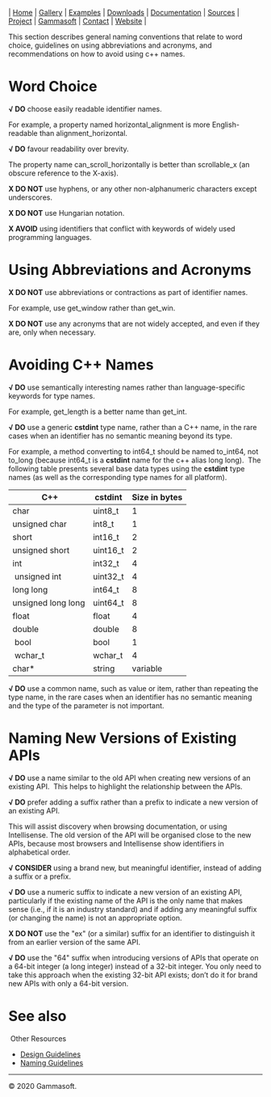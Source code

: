| [Home](home.md) | [Gallery](gallery.md) | [Examples](examples.md) | [Downloads](downloads.md) | [Documentation](documentation.md) | [Sources](https://github.com/gammasoft71/xtd) | [Project](https://sourceforge.net/projects/xtdpro/) | [Gammasoft](gammasoft.md)  | [Contact](contact.md) | [Website](https://gammasoft71.wixsite.com/xtdpro) |

This section describes general naming conventions that relate to word choice, guidelines on using abbreviations and acronyms, and recommendations on how to avoid using c++ names.
 
# Word Choice
 
**√ DO** choose easily readable identifier names.
 
For example, a property named horizontal_alignment is more English-readable than alignment_horizontal.
 
**√ DO** favour readability over brevity.
 
The property name can_scroll_horizontally is better than scrollable_x (an obscure reference to the X-axis).
 
**X DO NOT** use hyphens, or any other non-alphanumeric characters except underscores.
 
**X DO NOT** use Hungarian notation.
 
**X AVOID** using identifiers that conflict with keywords of widely used programming languages.
 
# Using Abbreviations and Acronyms
 
**X DO NOT** use abbreviations or contractions as part of identifier names.
 
For example, use get_window rather than get_win.
 
**X DO NOT** use any acronyms that are not widely accepted, and even if they are, only when necessary.
 
# Avoiding C++ Names
 
**√ DO** use semantically interesting names rather than language-specific keywords for type names.
 
For example, get_length is a better name than get_int.
 
**√ DO** use a generic **cstdint** type name, rather than a C++ name, in the rare cases when an identifier has no semantic meaning beyond its type.
 
For example, a method converting to int64_t should be named to_int64, not to_long (because int64_t is a **cstdint** name for the c++ alias long long).
​
The following table presents several base data types using the **cstdint** type names (as well as the corresponding type names for all platform).

| ​C++                | cstdint  | Size in bytes |
|--------------------|----------|---------------|
| char               | uint8_t  | 1             |
| unsigned char      | int8_t   | 1             |
| short              | int16_t  | 2             |
| unsigned short     | uint16_t | 2             |
| int                | int32_t  | 4             |
| unsigned int       | uint32_t | 4             |
|long long           | int64_t  | 8             |
| unsigned long long | uint64_t | 8             |
| float              | float    | 4             |
| double             | double   | 8             |
| bool               | bool     | 1             |
| wchar_t            | wchar_t  | 4             |
| char*              | string   | variable      |

**√ DO** use a common name, such as value or item, rather than repeating the type name, in the rare cases when an identifier has no semantic meaning and the type of the parameter is not important.
​
# ​Naming New Versions of Existing APIs

**√ DO** use a name similar to the old API when creating new versions of an existing API.
​
This helps to highlight the relationship between the APIs.

**√ DO** prefer adding a suffix rather than a prefix to indicate a new version of an existing API.

This will assist discovery when browsing documentation, or using Intellisense. The old version of the API will be organised close to the new APIs, because most browsers and Intellisense show identifiers in alphabetical order.

**√ CONSIDER** using a brand new, but meaningful identifier, instead of adding a suffix or a prefix.

**√ DO** use a numeric suffix to indicate a new version of an existing API, particularly if the existing name of the API is the only name that makes sense (i.e., if it is an industry standard) and if adding any meaningful suffix (or changing the name) is not an appropriate option.

**X DO NOT** use the "ex" (or a similar) suffix for an identifier to distinguish it from an earlier version of the same API.

**√ DO** use the "64" suffix when introducing versions of APIs that operate on a 64-bit integer (a long integer) instead of a 32-bit integer. You only need to take this approach when the existing 32-bit API exists; don’t do it for brand new APIs with only a 64-bit version.
​
# See also
​
Other Resources

* [Design Guidelines](design_guidelines.md)
* [Naming Guidelines](naming_guidelines.md)

______________________________________________________________________________________________

© 2020 Gammasoft.
